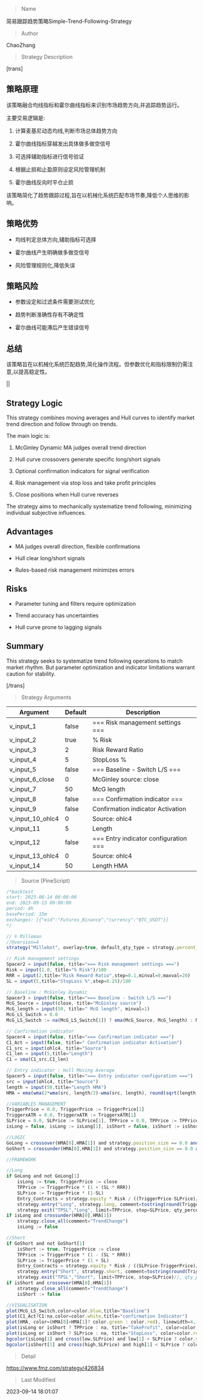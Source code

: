 
> Name

简易跟踪趋势策略Simple-Trend-Following-Strategy

> Author

ChaoZhang

> Strategy Description


[trans]


## 策略原理

该策略融合均线指标和霍尔曲线指标来识别市场趋势方向,并追踪趋势运行。

主要交易逻辑是:

1. 计算麦基尼动态均线,判断市场总体趋势方向

2. 霍尔曲线指标穿越发出具体做多做空信号

3. 可选择辅助指标进行信号验证 

4. 根据止损和止盈原则设定风险管理机制

5. 霍尔曲线反向时平仓止损

该策略简化了趋势跟踪过程,旨在以机械化系统匹配市场节奏,降低个人思维的影响。

## 策略优势 

- 均线判定总体方向,辅助指标可选择

- 霍尔曲线产生明确做多做空信号

- 风险管理规则化,降低失误

## 策略风险

- 参数设定和过滤条件需要测试优化

- 趋势判断准确性存有不确定性 

- 霍尔曲线可能滞后产生错误信号

## 总结

该策略旨在以机械化系统匹配趋势,简化操作流程。但参数优化和指标限制仍需注意,以提高稳定性。


||

## Strategy Logic

This strategy combines moving averages and Hull curves to identify market trend direction and follow through on trends.

The main logic is:

1. McGinley Dynamic MA judges overall trend direction

2. Hull curve crossovers generate specific long/short signals 

3. Optional confirmation indicators for signal verification

4. Risk management via stop loss and take profit principles 

5. Close positions when Hull curve reverses

The strategy aims to mechanically systematize trend following, minimizing individual subjective influences. 

## Advantages

- MA judges overall direction, flexible confirmations

- Hull clear long/short signals

- Rules-based risk management minimizes errors

## Risks

- Parameter tuning and filters require optimization

- Trend accuracy has uncertainties

- Hull curve prone to lagging signals 

## Summary

This strategy seeks to systematize trend following operations to match market rhythm. But parameter optimization and indicator limitations warrant caution for stability.

[/trans]

> Strategy Arguments



|Argument|Default|Description|
|----|----|----|
|v_input_1|false|=== Risk management settings ===|
|v_input_2|true|% Risk|
|v_input_3|2|Risk Reward Ratio|
|v_input_4|5|StopLoss %|
|v_input_5|false|=== Baseline - Switch L/S ===|
|v_input_6_close|0|McGinley source: close|high|low|open|hl2|hlc3|hlcc4|ohlc4|
|v_input_7|50| McG length|
|v_input_8|false|=== Confirmation indicator ===|
|v_input_9|false| Confirmation indicator Activation|
|v_input_10_ohlc4|0|Source: ohlc4|high|low|open|hl2|hlc3|hlcc4|close|
|v_input_11|5|Length|
|v_input_12|false|=== Entry indicator configuration ===|
|v_input_13_ohlc4|0|Source: ohlc4|high|low|open|hl2|hlc3|hlcc4|close|
|v_input_14|50|Length HMA|


> Source (PineScript)

``` javascript
/*backtest
start: 2023-08-14 00:00:00
end: 2023-09-13 00:00:00
period: 4h
basePeriod: 15m
exchanges: [{"eid":"Futures_Binance","currency":"BTC_USDT"}]
*/

// © Milleman
//@version=4
strategy("Millebot", overlay=true, default_qty_type = strategy.percent_of_equity, default_qty_value = 100, initial_capital=100000, commission_type=strategy.commission.percent, commission_value=0.04)

// Risk management settings
Spacer2 = input(false, title="=== Risk management settings ===")
Risk = input(1.0, title="% Risk")/100
RRR = input(2,title="Risk Reward Ratio",step=0.1,minval=0,maxval=20)
SL = input(5,title="StopLoss %",step=0.25)/100

// Baseline : McGinley Dynamic
Spacer3 = input(false, title="=== Baseline - Switch L/S ===")
McG_Source = input(close, title="McGinley source")
McG_length = input(50, title=" McG length", minval=1)
McG_LS_Switch = 0.0
McG_LS_Switch := na(McG_LS_Switch[1]) ? ema(McG_Source, McG_length) : McG_LS_Switch[1] + (McG_Source - McG_LS_Switch[1]) / (McG_length * pow(McG_Source/McG_LS_Switch[1], 4))

// Confirmation indicator
Spacer4 = input(false, title="=== Confirmation indicator ===")
C1_Act = input(false, title=" Confirmation indicator Activation")
C1_src = input(ohlc4, title="Source")
C1_len = input(5,title="Length")
C1 = sma(C1_src,C1_len)

// Entry indicator : Hull Moving Average
Spacer5 = input(false, title="=== Entry indicator configuration ===")
src = input(ohlc4, title="Source")
length = input(50,title="Length HMA")
HMA = ema(wma(2*wma(src, length/2)-wma(src, length), round(sqrt(length))),1)

//VARIABLES MANAGEMENT
TriggerPrice = 0.0, TriggerPrice := TriggerPrice[1]
TriggerxATR = 0.0, TriggerxATR := TriggerxATR[1]
SLPrice = 0.0, SLPrice := SLPrice[1], TPPrice = 0.0, TPPrice := TPPrice[1]
isLong = false, isLong := isLong[1], isShort = false, isShort := isShort[1]

//LOGIC
GoLong = crossover(HMA[0],HMA[1]) and strategy.position_size == 0.0 and (McG_LS_Switch/McG_LS_Switch[1] > 1) and (not C1_Act or C1>C1[1])
GoShort = crossunder(HMA[0],HMA[1]) and strategy.position_size == 0.0 and (McG_LS_Switch/McG_LS_Switch[1] < 1) and (not C1_Act or C1<C1[1])

//FRAMEWORK

//Long
if GoLong and not GoLong[1]
    isLong := true, TriggerPrice := close
    TPPrice := TriggerPrice * (1 + (SL * RRR))
    SLPrice := TriggerPrice * (1-SL)
    Entry_Contracts = strategy.equity * Risk / ((TriggerPrice-SLPrice)/TriggerPrice) / TriggerPrice //Het aantal contracts moet meegegeven worden. => budget * risk / %afstand tot SL / prijs = aantal contracts
    strategy.entry("Long", strategy.long, comment=tostring(round(TriggerxATR/TriggerPrice*1000)), qty=Entry_Contracts)
    strategy.exit("TPSL","Long", limit=TPPrice, stop=SLPrice, qty_percent = 100)
if isLong and crossunder(HMA[0],HMA[1])
    strategy.close_all(comment="TrendChange")
    isLong := false

//Short
if GoShort and not GoShort[1]
    isShort := true, TriggerPrice := close
    TPPrice := TriggerPrice * (1 - (SL * RRR))
    SLPrice := TriggerPrice * (1 + SL)
    Entry_Contracts = strategy.equity * Risk / ((SLPrice-TriggerPrice)/TriggerPrice) / TriggerPrice //Het aantal contracts moet meegegeven worden. => budget * risk / %afstand tot SL / prijs = aantal contracts
    strategy.entry("Short", strategy.short, comment=tostring(round(TriggerxATR/TriggerPrice*1000)), qty=Entry_Contracts)
    strategy.exit("TPSL","Short", limit=TPPrice, stop=SLPrice)//, qty_percent = 100)
if isShort and crossover(HMA[0],HMA[1])
    strategy.close_all(comment="TrendChange")
    isShort := false

//VISUALISATION
plot(McG_LS_Switch,color=color.blue,title="Baseline")
plot(C1_Act?C1:na,color=color.white,title="confirmation Indicator")
plot(HMA, color=(HMA[0]>HMA[1]? color.green : color.red), linewidth=4, transp=40, title="Entry Indicator")
plot(isLong or isShort ? TPPrice : na, title="TakeProfit", color=color.green, style=plot.style_linebr)
plot(isLong or isShort ? SLPrice : na, title="StopLoss", color=color.red, style=plot.style_linebr)
bgcolor(isLong[1] and cross(low,SLPrice) and low[1] > SLPrice ? color.yellow : na, transp=75, title="SL Long")
bgcolor(isShort[1] and cross(high,SLPrice) and high[1] < SLPrice ? color.yellow : na, transp=75, title="SL Short")
```

> Detail

https://www.fmz.com/strategy/426834

> Last Modified

2023-09-14 18:01:07
